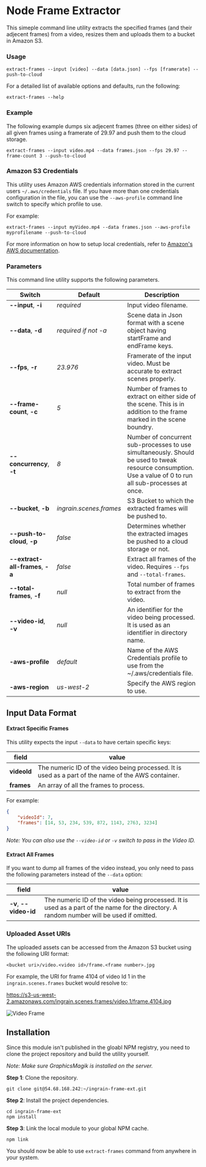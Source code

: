 Node Frame Extractor
=======================

This simeple command line utility extracts the specified frames (and their adjecent frames) from a video, resizes them and uploads them to a bucket in Amazon S3.

### Usage

```
extract-frames --input [video] --data [data.json] --fps [framerate] --push-to-cloud
```

For a detailed list of available options and defaults, run the following:

```
extract-frames --help
```

### Example

The following example dumps six adjecent frames (three on either sides) of all given frames using a framerate of 29.97 and push them to the cloud storage.

```
extract-frames --input video.mp4 --data frames.json --fps 29.97 --frame-count 3 --push-to-cloud
```

### Amazon S3 Credentials

This utility uses Amazon AWS credentials information stored in the current users ```~/.aws/credentials``` file. If you have more than one credentials configuration in the file, you can use the ```--aws-profile``` command line switch to specify which profile to use.

For example:

```
extract-frames --input myVideo.mp4 --data frames.json --aws-profile myprofilename --push-to-cloud
```

For more information on how to setup local credentials, refer to [Amazon's AWS documentation](http://docs.aws.amazon.com/AWSJavaScriptSDK/guide/node-configuring.html).

### Parameters

This command line utility supports the following parameters.

| Switch | Default | Description |
| ------ | ------- | ----------- |
| **--input**, **-i** | _required_ | Input video filename. |
| **--data**, **-d** | _required if not -a_ | Scene data in Json format with a scene object having startFrame and endFrame keys. |
| **--fps**, **-r** | _23.976_ | Framerate of the input video. Must be accurate to extract scenes properly. |
| **--frame-count**, **-c** | _5_ | Number of frames to extract on either side of the scene. This is in addition to the frame marked in the scene boundry. |
| **--concurrency**, **-t** | _8_ | Number of concurrent sub-processes to use simultaneously. Should be used to tweak resource consumption. Use a value of 0 to run all sub-processes at once. |
| **--bucket**, **-b** | _ingrain.scenes.frames_ | S3 Bucket to which the extracted frames will be pushed to. |
| **--push-to-cloud**, **-p** | _false_ | Determines whether the extracted images be pushed to a cloud storage or not. |
| **--extract-all-frames**, **-a** | _false_ | Extract all frames of the video. Requires ```--fps``` and ```--total-frames```. |
| **--total-frames**, **-f** | _null_ | Total number of frames to extract from the video. |
| **--video-id**, **-v** | _null_ | An identifier for the video being processed. It is used as an identifier in directory name. |
| **-aws-profile** | _default_ | Name of the AWS Credentials profile to use from the ~/.aws/credentials file. |
| **-aws-region** | _us-west-2_ | Specify the AWS region to use. |


Input Data Format
-----------------

#### Extract Specific Frames

This utility expects the input ```--data``` to have certain specific keys:

| field | value |
| ----- | ----- |
| **videoId** | The numeric ID of the video being processed. It is used as a part of the name of the AWS container. |
| **frames** | An array of all the frames to process. |

For example:

```json
{
	"videoId": 7,
	"frames": [14, 53, 234, 539, 872, 1143, 2763, 3234]
}

```

_Note: You can also use the ```--video-id``` or ```-v``` switch to pass in the Video ID._

#### Extract All Frames

If you want to dump all frames of the video instead, you only need to pass the following parameters instead of the ```--data``` option:

| field | value |
| ----- | ----- |
| **-v**, **--video-id** | The numeric ID of the video being processed. It is used as a part of the name for the directory. A random number will be used if omitted. |

### Uploaded Asset URIs

The uploaded assets can be accessed from the Amazon S3 bucket using the following URI format:

```
<bucket uri>/video.<video id>/frame.<frame number>.jpg
```

For example, the URI for frame 4104 of video Id 1 in the ```ingrain.scenes.frames``` bucket would resolve to:

https://s3-us-west-2.amazonaws.com/ingrain.scenes.frames/video.1/frame.4104.jpg

![Video Frame](https://s3-us-west-2.amazonaws.com/ingrain.scenes.frames/video.1/frame.4104.jpg)

Installation
------------

Since this module isn't published in the gloabl NPM registry, you need to clone the project repository and build the utility yourself.

_Note: Make sure GraphicsMagik is installed on the server._

**Step 1**: Clone the repository.

```
git clone git@54.68.168.242:~/ingrain-frame-ext.git
```

**Step 2**: Install the project dependencies.

```
cd ingrain-frame-ext
npm install
```

**Step 3**: Link the local module to your global NPM cache.

```
npm link
```

You should now be able to use ```extract-frames``` command from anywhere in your system.
